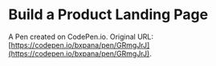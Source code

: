 # Build a Product Landing Page

A Pen created on CodePen.io. Original URL: [https://codepen.io/bxpana/pen/GRmgJrJ](https://codepen.io/bxpana/pen/GRmgJrJ).



